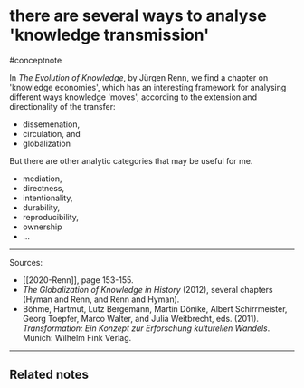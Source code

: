 # there are several ways to analyse 'knowledge transmission'
#conceptnote 


In *The Evolution of Knowledge*, by Jürgen Renn, we find a chapter on 'knowledge economies', which has an interesting framework for analysing different ways knowledge 'moves', according to the extension and directionality of the transfer: 
- dissemenation,
- circulation, and
- globalization

But there are other analytic categories that may be useful for me.

- mediation, 
- directness, 
- intentionality, 
- durability,
- reproducibility,
- ownership
- ...

---
Sources: 
- [[2020-Renn]], page 153-155.
- *The Globalization of Knowledge in History* (2012), several chapters (Hyman and Renn, and Renn and Hyman).
- Böhme, Hartmut, Lutz Bergemann, Martin Dönike, Albert Schirrmeister, Georg Toepfer, Marco Walter, and Julia Weitbrecht, eds. (2011). *Transformation: Ein Konzept zur Erforschung kulturellen Wandels*. Munich: Wilhelm Fink Verlag.

---

Related notes
- 

